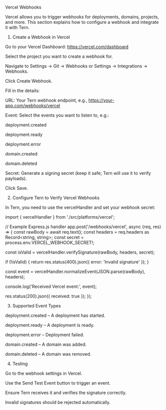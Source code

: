Vercel Webhooks

Vercel allows you to trigger webhooks for deployments, domains, projects, and more. This section explains how to configure a webhook and integrate it with Tern.

1. Create a Webhook in Vercel

Go to your Vercel Dashboard: https://vercel.com/dashboard

Select the project you want to create a webhook for.

Navigate to Settings → Git → Webhooks or Settings → Integrations → Webhooks.

Click Create Webhook.

Fill in the details:

URL: Your Tern webhook endpoint, e.g., https://your-app.com/webhooks/vercel

Event: Select the events you want to listen to, e.g.:

deployment.created

deployment.ready

deployment.error

domain.created

domain.deleted

Secret: Generate a signing secret (keep it safe; Tern will use it to verify payloads).

Click Save.

2. Configure Tern to Verify Vercel Webhooks

In Tern, you need to use the vercelHandler and set your webhook secret:

import { vercelHandler } from './src/platforms/vercel';

// Example Express.js handler
app.post('/webhooks/vercel', async (req, res) => {
  const rawBody = await req.text();
  const headers = req.headers as Record<string, string>;
  const secret = process.env.VERCEL_WEBHOOK_SECRET!;

  const isValid = vercelHandler.verifySignature(rawBody, headers, secret);

  if (!isValid) {
    return res.status(400).json({ error: 'Invalid signature' });
  }

  const event = vercelHandler.normalizeEvent(JSON.parse(rawBody), headers);

  console.log('Received Vercel event:', event);

  res.status(200).json({ received: true });
});

3. Supported Event Types

deployment.created – A deployment has started.

deployment.ready – A deployment is ready.

deployment.error – Deployment failed.

domain.created – A domain was added.

domain.deleted – A domain was removed.

4. Testing

Go to the webhook settings in Vercel.

Use the Send Test Event button to trigger an event.

Ensure Tern receives it and verifies the signature correctly.

Invalid signatures should be rejected automatically.